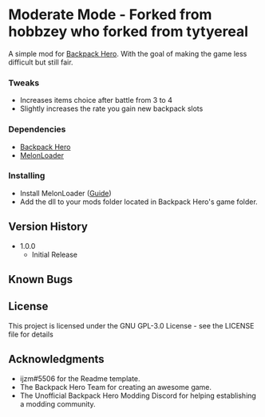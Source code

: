 # Moderate Mode - Forked from hobbzey who forked from tytyereal

A simple mod for [Backpack Hero](https://store.steampowered.com/app/1970580/Backpack_Hero/). With the goal of making the game less difficult but still fair.

### Tweaks
* Increases items choice after battle from 3 to 4
* Slightly increases the rate you gain new backpack slots

### Dependencies

* [Backpack Hero](https://store.steampowered.com/app/1970580/Backpack_Hero/)
* [MelonLoader](https://github.com/LavaGang/MelonLoader)

### Installing

* Install MelonLoader ([Guide](https://melonwiki.xyz))
* Add the dll to your mods folder located in Backpack Hero's game folder.

## Version History

* 1.0.0
	* Initial Release

## Known Bugs

## License

This project is licensed under the GNU GPL-3.0 License - see the LICENSE file for details

## Acknowledgments

* ijzm#5506 for the Readme template.
* The Backpack Hero Team for creating an awesome game.
* The Unofficial Backpack Hero Modding Discord for helping establishing a modding community.
